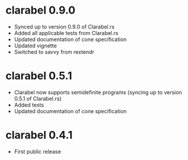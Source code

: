 # clarabel 0.9.0

- Synced up to version 0.9.0 of Clarabel.rs
- Added all applicable tests from Clarabel.rs
- Updated documentation of cone specification
- Updated vignette
- Switched to savvy from rextendr

# clarabel 0.5.1

- Clarabel now supports semidefinite programs (syncing up to version 0.5.1 of Clarabel.rs)
- Added tests
- Updated documentation of cone specification

# clarabel 0.4.1

- First public release
